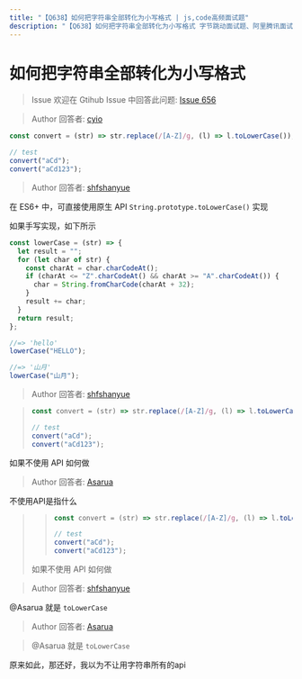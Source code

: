 ```yaml
---
title: "【Q638】如何把字符串全部转化为小写格式 | js,code高频面试题"
description: "【Q638】如何把字符串全部转化为小写格式 字节跳动面试题、阿里腾讯面试题、美团小米面试题。"
---
```


# 如何把字符串全部转化为小写格式

> Issue
> 欢迎在 Gtihub Issue 中回答此问题: [Issue 656](https://github.com/shfshanyue/Daily-Question/issues/656)

> Author
> 回答者: [cyio](https://github.com/cyio)

```js
const convert = (str) => str.replace(/[A-Z]/g, (l) => l.toLowerCase());

// test
convert("aCd");
convert("aCd123");
```

> Author
> 回答者: [shfshanyue](https://github.com/shfshanyue)

在 ES6+ 中，可直接使用原生 API `String.prototype.toLowerCase()` 实现

如果手写实现，如下所示

```js
const lowerCase = (str) => {
  let result = "";
  for (let char of str) {
    const charAt = char.charCodeAt();
    if (charAt <= "Z".charCodeAt() && charAt >= "A".charCodeAt()) {
      char = String.fromCharCode(charAt + 32);
    }
    result += char;
  }
  return result;
};

//=> 'hello'
lowerCase("HELLO");

//=> '山月'
lowerCase("山月");
```

> Author
> 回答者: [shfshanyue](https://github.com/shfshanyue)

> ```js
> const convert = (str) => str.replace(/[A-Z]/g, (l) => l.toLowerCase());
>
> // test
> convert("aCd");
> convert("aCd123");
> ```

如果不使用 API 如何做

> Author
> 回答者: [Asarua](https://github.com/Asarua)

不使用API是指什么

> > ```js
> > const convert = (str) => str.replace(/[A-Z]/g, (l) => l.toLowerCase());
> >
> > // test
> > convert("aCd");
> > convert("aCd123");
> > ```
>
> 如果不使用 API 如何做

> Author
> 回答者: [shfshanyue](https://github.com/shfshanyue)

@Asarua 就是 `toLowerCase`

> Author
> 回答者: [Asarua](https://github.com/Asarua)

> @Asarua 就是 `toLowerCase`

原来如此，那还好，我以为不让用字符串所有的api
